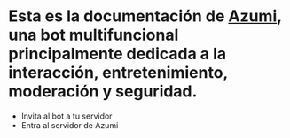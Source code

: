 # Esta es la documentación de [Azumi](), una bot multifuncional principalmente dedicada a la interacción, entretenimiento, moderación y seguridad.

- Invita al bot a tu servidor
- Entra al servidor de Azumi
